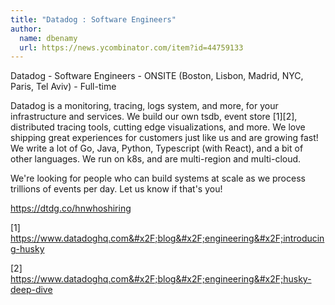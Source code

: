 ```yaml
---
title: "Datadog : Software Engineers"
author:
  name: dbenamy
  url: https://news.ycombinator.com/item?id=44759133
---
```

Datadog - Software Engineers - ONSITE (Boston, Lisbon, Madrid, NYC, Paris, Tel Aviv) - Full-time

Datadog is a monitoring, tracing, logs system, and more, for your infrastructure and services. We build our own tsdb, event store [1][2], distributed tracing tools, cutting edge visualizations, and more. We love shipping great experiences for customers just like us and are growing fast! We write a lot of Go, Java, Python, Typescript (with React), and a bit of other languages. We run on k8s, and are multi-region and multi-cloud.

We&#x27;re looking for people who can build systems at scale as we process trillions of events per day. Let us know if that&#x27;s you!

<a href="https:&#x2F;&#x2F;dtdg.co&#x2F;hnwhoshiring" rel="nofollow">https:&#x2F;&#x2F;dtdg.co&#x2F;hnwhoshiring</a>

[1] <a href="https:&#x2F;&#x2F;www.datadoghq.com&#x2F;blog&#x2F;engineering&#x2F;introducing-husky" rel="nofollow">https:&#x2F;&#x2F;www.datadoghq.com&#x2F;blog&#x2F;engineering&#x2F;introducing-husky</a>

[2] <a href="https:&#x2F;&#x2F;www.datadoghq.com&#x2F;blog&#x2F;engineering&#x2F;husky-deep-dive" rel="nofollow">https:&#x2F;&#x2F;www.datadoghq.com&#x2F;blog&#x2F;engineering&#x2F;husky-deep-dive</a>
<JobApplication />
